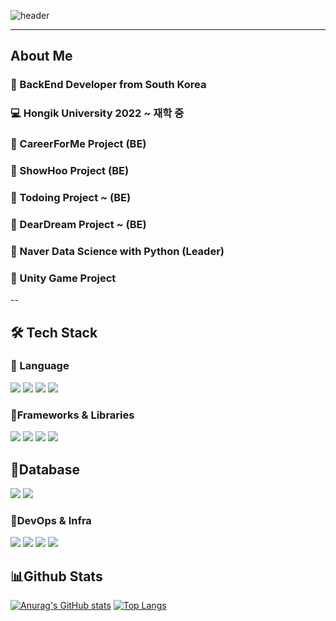 
<!--Header-->
![header](https://capsule-render.vercel.app/api?type=Venom&color=gradient&height=200&text=Hi%2C%20I'm%20hyesuhan%20👩‍💻&fontSize=40&fontAlign=70&fontAlignY=40)

---
<!--Body-->
## About Me
### :raising_hand: BackEnd Developer from South Korea <br/>
### :computer: Hongik University 2022 ~ 재학 중 
### :art: CareerForMe Project (BE)
### :art: ShowHoo Project (BE)
### :art: Todoing Project ~ (BE)
### :art: DearDream Project ~ (BE)
### :art: Naver Data Science with Python (Leader)
### :art: Unity Game Project

--

## 🛠 Tech Stack
### 📌 Language
<!--Spring-->
<img src="https://img.shields.io/badge/Spring-6DB33F?style=flat-square&logo=Spring&logoColor=white"/>
<!--C++-->
<img src="https://img.shields.io/badge/C%2B%2B-00599C?style=flat-square&logo=c%2B%2B&logoColor=white"/>
<!--C#-->
<img src="https://img.shields.io/badge/C%23-239120?style=flat-square&logo=c-sharp&logoColor=white"/>
<!--Python-->
<img src="https://img.shields.io/badge/Python-3776AB?style=flat-square&logo=Python&logoColor=white"/>


### 📌Frameworks & Libraries
<!--Spring Boot-->
<img src="https://img.shields.io/badge/Spring Boot-6DB33F?style=flat-square&logo=Spring Boot&logoColor=white"/>
<!--Spring Security-->
<img src="https://img.shields.io/badge/springsecurity-6DB33F?style=flat-square&logo=springsecurity&logoColor=white"/>
<!--Scikit-learn-->
<img src="https://img.shields.io/badge/scikitlearn-F7931E?style=flat-square&logo=scikitlearn&logoColor=white"/>
<!--Scikit-learn-->
<img src="https://img.shields.io/badge/unity-FFFFFF?style=flat-square&logo=unity&logoColor=white"/>

## 📌Database
<!--MySQL-->
<img src="https://img.shields.io/badge/MySQL-4479A1?style=flat-square&logo=MySQL&logoColor=white"/>
<!--Redis-->
<img src="https://img.shields.io/badge/redis-FF4438?style=flat-square&logo=redis&logoColor=white"/>

### 📌DevOps & Infra
  <!--Amazon AWS-->
  <img src="https://img.shields.io/badge/Amazon AWS-232F3E?style=flat-square&logo=Amazon AWS&logoColor=white"/>
<!--Docker-->
<img src="https://img.shields.io/badge/docker-2496ED?style=flat-square&logo=docker&logoColor=white"/>
<!--nginx-->
<img src="https://img.shields.io/badge/nginx-009639?style=flat-square&logo=nginx&logoColor=white"/>
<!--github-actions-->
<img src="https://img.shields.io/badge/githubactions-2088FF?style=flat-square&logo=githubactions&logoColor=white"/>

## 📊Github Stats
[![Anurag's GitHub stats](https://github-readme-stats.vercel.app/api?username=hyesuhan)](https://github.com/anuraghazra/github-readme-stats)
[![Top Langs](https://github-readme-stats.vercel.app/api/top-langs/?username=hyesuhan)](https://github.com/anuraghazra/github-readme-stats)


